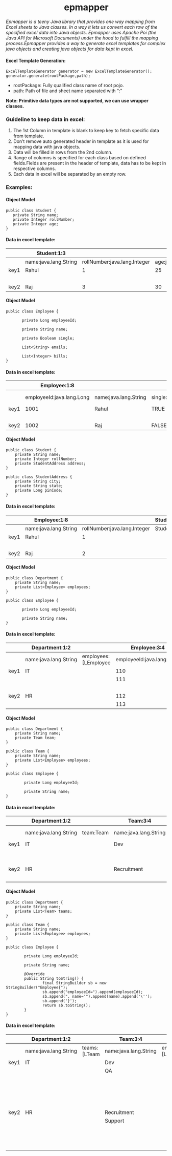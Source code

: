 <h1 align="center">epmapper</h1>
  
*Epmapper is a teeny Java library that provides one way mapping from Excel sheets to Java classes. In a way it lets us convert each row of the specified excel data into Java objects. Epmapper uses Apache Poi (the Java API for Microsoft Documents) under the hood to fulfill the mapping process.Epmapper provides a way to generate excel templates for complex java objects and creating java objects for data kept in excel.*

#### Excel Template Generation:

```
ExcelTemplateGenerator generator = new ExcelTemplateGenerator();
generator.generate(rootPackage,path);
```

- rootPackage: Fully qualified class name of root pojo.
- path: Path of file and sheet name separated with “:”

**Note: Primitive data types are not supported, we can use wrapper classes.**

### Guideline to keep data in excel:

1. The 1st Column in template is blank to keep key to fetch specific data from template. 
2. Don’t remove auto generated header in template as it is used for mapping data with java objects.
3. Data will be filled in rows from the 2nd column.
4. Range of columns is specified for each class based on defined fields.Fields are present in the header of template, data has to be kept in respective columns.
5. Each data in excel will be separated by an empty row.

### Examples:

#### Object Model

```
public class Student {
   private String name;
   private Integer rollNumber;
   private Integer age;
}
```
#### Data in excel template:

&nbsp;|Student:1:3|&nbsp;|&nbsp;
------------|-------------|--------------|----------------
&nbsp;|name:java.lang.String|rollNumber:java.lang.Integer|age:java.lang.Integer
key1|Rahul|1|25
&nbsp;|&nbsp;|&nbsp;|&nbsp;
key2|Raj|3|30

#### Object Model

```
public class Employee {

       private Long employeeId;

       private String name;

       private Boolean single;

       List<String> emails;

       List<Integer> bills;
}
```
#### Data in excel template:

&nbsp;|Employee:1:8|&nbsp;|&nbsp;|&nbsp;|&nbsp;|&nbsp;
------------| -------------|--------------|----------------|-----------|---------------|-----------------
&nbsp;|employeeId:java.lang.Long|name:java.lang.String|single:java.lang.Boolean|emails:[L[Ljava.lang.String|bills:[L[Ljava.lang.Integer
key1|1001|Rahul|TRUE|rahul@gmail.com,abc@gmail.com|112,113
&nbsp;|&nbsp;|&nbsp;|&nbsp;|&nbsp;|&nbsp;
key2|1002|Raj|FALSE|raj@gmail.com,kumar@gmail.com|116,117

#### Object Model

```
public class Student {
    private String name;
    private Integer rollNumber;
    private StudentAddress address;
}

public class StudentAddress {
    private String city;
    private String state;
    private Long pinCode;
}

```
#### Data in excel template:

&nbsp;|Employee:1:8|&nbsp;|StudentAddress:5:7|&nbsp;|&nbsp;|&nbsp;
------|------------|------|------------------|------|------|-------
&nbsp;|name:java.lang.String|rollNumber:java.lang.Integer|StudentAddress|city:java.lang.String|state:java.lang.String|pinCode:java.lang.Long
key1|Rahul|1|&nbsp;|Bangalore|Karnataka|560061
&nbsp;|&nbsp;|&nbsp;|&nbsp;|&nbsp;|&nbsp;|&nbsp;
key2|Raj|2|&nbsp;|Bangalore|Karnataka|560063

#### Object Model

```
public class Department {
    private String name;
    private List<Employee> employees;
}

public class Employee {

       private Long employeeId;

       private String name;
}

```

#### Data in excel template:

&nbsp;|Department:1:2|&nbsp;|Employee:3:4|&nbsp;
------|------------|------|------------------|------
&nbsp;|name:java.lang.String|employees:[LEmployee|employeeId:java.lang.Long|name:java.lang.String
key1|IT|&nbsp;|110|Rahul
&nbsp;|&nbsp;|&nbsp;|111|Raj
&nbsp;|&nbsp;|&nbsp;|&nbsp;|&nbsp;
key2|HR|&nbsp;|112|Amar
&nbsp;|&nbsp;|&nbsp;|113|Prakash

#### Object Model

```
public class Department {
    private String name;
    private Team team;
}

public class Team {
    private String name;
    private List<Employee> employees;
}

public class Employee {

        private Long employeeId;

        private String name;
}
```

#### Data in excel template:

&nbsp;|Department:1:2|&nbsp;|Team:3:4|&nbsp;|Employee:5:6|&nbsp;
------|------------|------|------------------|-----------|------|-----
&nbsp;|name:java.lang.String|team:Team|name:java.lang.String|employees:[LEmployee|employeeId:java.lang.Long|name:java.lang.String
key1|IT|&nbsp;|Dev|&nbsp;|110|Rahul
&nbsp;|&nbsp;|&nbsp;|&nbsp;|&nbsp;|111|Raj
&nbsp;|&nbsp;|&nbsp;|&nbsp;|&nbsp;|&nbsp;|&nbsp;
key2|HR|&nbsp;|Recruitment|&nbsp;|114|Suraj
&nbsp;|&nbsp;|&nbsp;|&nbsp;|&nbsp;|115|Ram

#### Object Model

```
public class Department {
    private String name;
    private List<Team> teams;
}

public class Team {
    private String name;
    private List<Employee> employees;
}

public class Employee {

        private Long employeeId;

        private String name;

        @Override
        public String toString() {
                final StringBuilder sb = new StringBuilder("Employee{");
                sb.append("employeeId=").append(employeeId);
                sb.append(", name='").append(name).append('\'');
                sb.append('}');
                return sb.toString();
        }
}
```
#### Data in excel template:
&nbsp;|Department:1:2|&nbsp;|Team:3:4|&nbsp;|Employee:5:6|&nbsp;
------|------------|------|------------------|-----------|------|-----
&nbsp;|name:java.lang.String|teams:[LTeam|name:java.lang.String|employees:[LEmployee|employeeId:java.lang.Long|name:java.lang.String
key1|IT|&nbsp;|Dev|&nbsp;|110|Rahul
&nbsp;|&nbsp;|&nbsp;|QA|&nbsp;|111|Raj
&nbsp;|&nbsp;|&nbsp;|&nbsp;|&nbsp;|END|END
&nbsp;|&nbsp;|&nbsp;|&nbsp;|&nbsp;|112|Amar
&nbsp;|&nbsp;|&nbsp;|&nbsp;|&nbsp;|113|Prakash
&nbsp;|&nbsp;|&nbsp;|&nbsp;|&nbsp;|&nbsp;|&nbsp;
key2|HR|&nbsp;|Recruitment|&nbsp;|114|Suraj
&nbsp;|&nbsp;|&nbsp;|Support|&nbsp;|115|Ram
&nbsp;|&nbsp;|&nbsp;|&nbsp;|&nbsp;|END|END
&nbsp;|&nbsp;|&nbsp;|&nbsp;|&nbsp;|116|Shyam
&nbsp;|&nbsp;|&nbsp;|&nbsp;|&nbsp;|117|Akash
